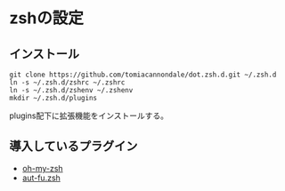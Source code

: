zshの設定
=========

## インストール ##

    git clone https://github.com/tomiacannondale/dot.zsh.d.git ~/.zsh.d
    ln -s ~/.zsh.d/zshrc ~/.zshrc
    ln -s ~/.zsh.d/zshenv ~/.zshenv
	mkdir ~/.zsh.d/plugins

plugins配下に拡張機能をインストールする。

## 導入しているプラグイン ##

* [oh-my-zsh](https://github.com/robbyrussell/oh-my-zsh )
* [aut-fu.zsh](https://github.com/hchbaw/auto-fu.zsh )
